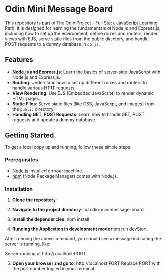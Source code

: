 # Odin Mini Message Board

This repository is part of The Odin Project - Full Stack JavaScript Learning Path. It is designed for learning the fundamentals of Node.js and Express.js, including how to set up the environment, define routes and routers, render views with EJS, serve static files from the public directory, and handle POST requests to a dummy database in `db.js`.

## Features

- **Node.js and Express.js**: Learn the basics of server-side JavaScript with Node.js and Express.js.
- **Routing**: Understand how to set up different routes and routers to handle various HTTP requests.
- **View Rendering**: Use EJS (Embedded JavaScript) to render dynamic HTML pages.
- **Static Files**: Serve static files (like CSS, JavaScript, and images) from the `public` directory.
- **Handling GET, POST Requests**: Learn how to handle GET, POST requests and update a dummy database.

## Getting Started

To get a local copy up and running, follow these simple steps.

### Prerequisites

- [Node.js](https://nodejs.org/) installed on your machine.
- [npm](https://www.npmjs.com/) (Node Package Manager) comes with Node.js.

### Installation

1. **Clone the repository**:

2. **Navigate to the project directory**:
   cd odin-mini-message-board

3. **Install the dependencies**:
   npm install

4. **Running the Application in development mode**
   npm run devStart

After running the above command, you should see a message indicating the server is running, like:

Server running at http://localhost:PORT

5. **Open your browser and go to**:
   http://localhost:PORT
   Replace PORT with the port number logged in your terminal.

